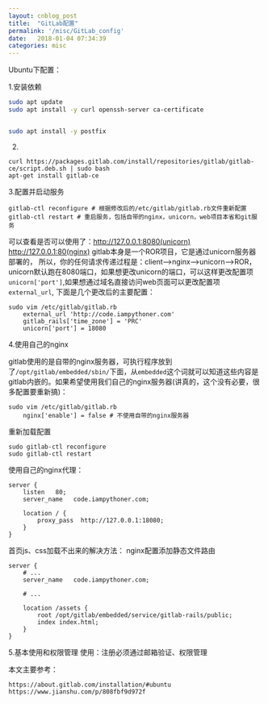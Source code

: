 ```yaml
---
layout: cnblog_post
title:  "GitLab配置"
permalink: '/misc/GitLab_config'
date:   2018-01-04 07:34:39
categories: misc
---
```


Ubuntu下配置：

1.安装依赖

```sh
sudo apt update
sudo apt install -y curl openssh-server ca-certificate


sudo apt install -y postfix
```

2.

```
curl https://packages.gitlab.com/install/repositories/gitlab/gitlab-ce/script.deb.sh | sudo bash
apt-get install gitlab-ce
```

3.配置并启动服务

```
gitlab-ctl reconfigure # 根据修改后的/etc/gitlab/gitlab.rb文件重新配置
gitlab-ctl restart # 重启服务，包括自带的nginx，unicorn，web项目本省和git服务
```
可以查看是否可以使用了：http://127.0.0.1:8080(unicorn) http://127.0.0.1:80(nginx)
gitlab本身是一个ROR项目，它是通过unicorn服务器部署的，
所以，你的任何请求传递过程是：client-->nginx-->unicorn-->ROR， unicorn默认跑在8080端口，如果想更改unicorn的端口，可以这样更改配置项`unicorn['port']`,如果想通过域名直接访问web页面可以更改配置项`external_url`, 下面是几个更改后的主要配置：

```
sudo vim /etc/gitlab/gitlab.rb
    external_url 'http://code.iampythoner.com'
    gitlab_rails['time_zone'] = 'PRC'
    unicorn['port'] = 18080
```

4.使用自己的nginx

gitlab使用的是自带的nginx服务器，可执行程序放到了`/opt/gitlab/embedded/sbin/`下面，从`embedded`这个词就可以知道这些内容是gitlab内嵌的。如果希望使用我们自己的nginx服务器(讲真的，这个没有必要，很多配置要重新搞)：

```
sudo vim /etc/gitlab/gitlab.rb
    nginx['enable'] = false # 不使用自带的nginx服务器
```

重新加载配置

```
sudo gitlab-ctl reconfigure
sudo gitlab-ctl restart
```

使用自己的nginx代理：

```
server {
    listen   80;
    server_name   code.iampythoner.com;

    location / {
        proxy_pass  http://127.0.0.1:18080;
    }
}
```

首页js、css加载不出来的解决方法：
nginx配置添加静态文件路由

```
server {
    # ...
    server_name   code.iampythoner.com;

    # ...

    location /assets {
        root /opt/gitlab/embedded/service/gitlab-rails/public;
        index index.html;
    }
}
```

5.基本使用和权限管理
使用：注册必须通过邮箱验证、权限管理




本文主要参考：

```
https://about.gitlab.com/installation/#ubuntu
https://www.jianshu.com/p/808fbf9d972f
```

